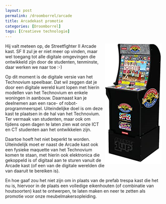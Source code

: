 ```yaml
---
layout: post
permalink: /droomborrel/arcade
title: Arcadekast promotie
categories: [Droomborrel]
tags: [Creatieve technologie]
---
```


<img src="/assets/post/arcadekast/arcademachine.png" style="float:right;">
Hij valt meteen op, de Streetfighter II Arcade kast. SF II zul je er niet meer op vinden, maar wel toegang tot alle digitale omgevingen die ontwikkeld zijn door de studenten, tenminste, daar werken we naar toe :-)

Op dit moment is de digitale versie van het Technovium speelbaar. Dat wil zeggen dat je door een digitale wereld kunt lopen met hierin modellen van het Technovium en enkele woningen in aanbouw. Daarnaast kan je deelnemen aan een race- of robot-programmeerspel.
Uiteindelijke doel is om deze kast te plaatsen in de hal van het Technovium. Ter vermaak van studenten, maar ook om tijdens open dagen te laten zien wat onze ICT en CT studenten aan het ontwikkelen zijn.

Daartoe hoeft het niet beperkt te worden. Uiteindelijk moet er naast de Arcade kast ook een fysieke maquette van het Technovium komen te staan, met hierin ook elektronica die gekoppeld is of digitaal aan te sturen vanuit de Arcade kast (of een van de digitale werelden die van daaruit te bereiken is).

En hoe gaaf zou het niet zijn om in plaats van de prefab trespa kast die het nu is, hiervoor in de plaats een volledige eikenhouten (of combinatie van houtsoorten) kast te ontwerpen, te laten maken en neer te zetten als promotie voor onze meubelmakersopleiding.

<!--Deze kast is een mooi voorbeeld van hoe we de digitale wereld van het Technovium kunnen gebruiken om de fysieke wereld te promoten en andersom. En dat is precies wat we met Technovium Unlimited willen bereiken. -->



